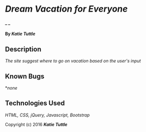 # _Dream Vacation for Everyone_

#### _ _

#### By _**Katie Tuttle**_

## Description

_The site suggest where to go on vacation based on the user's input_

## Known Bugs

*_none_

## Technologies Used

_HTML, CSS, jQuery, Javascript, Bootstrap_

Copyright (c) 2016 **_Katie Tuttle_**
